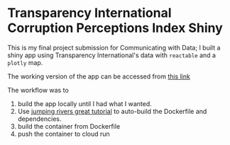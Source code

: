 # Transparency International Corruption Perceptions Index Shiny

This is my final project submission for Communicating with Data; I built a shiny app using Transparency International's data with `reactable` and a `plotly` map.

The working version of the app can be accessed from [this link](https://transparencyintl-geiwez4tia-wn.a.run.app)

The workflow was to 

1. build the app locally until I had what I wanted.
2. Use [jumping rivers great tutorial](https://www.jumpingrivers.com/blog/shiny-auto-docker/) to auto-build the Dockerfile and dependencies.
3. build the container from Dockerfile
4. push the container to cloud run